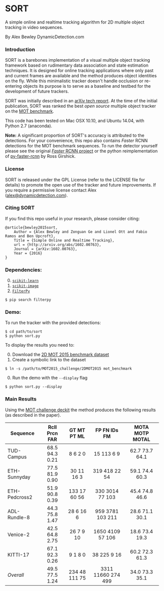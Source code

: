 SORT
=====

A simple online and realtime tracking algorithm for 2D multiple object tracking in video sequences.

By Alex Bewley
DynamicDetection.com

### Introduction

SORT is a barebones implementation of a visual multiple object tracking framework based on rudimentary data association and state estimation techniques. It is designed for online tracking applications where only past and current frames are available and the method produces object identities on the fly. While this minimalistic tracker doesn't handle occlusion or re-entering objects its purpose is to serve as a baseline and testbed for the development of future trackers.

SORT was initially described in an [arXiv tech report](http://arxiv.org/abs/1602.00763). At the time of the initial publication, SORT was ranked the best *open source* multiple object tracker on the [MOT benchmark](https://motchallenge.net/results/2D_MOT_2015/).

This code has been tested on Mac OSX 10.10, and Ubuntu 14.04, with Python 2.7 (anaconda).

**Note:** A significant proportion of SORT's accuracy is attributed to the detections.
For your convenience, this repo also contains *Faster* RCNN detections for the MOT benchmark sequences. To run the detector yourself please see the original [*Faster* RCNN project](https://github.com/ShaoqingRen/faster_rcnn) or the python reimplementation of [py-faster-rcnn](https://github.com/rbgirshick/py-faster-rcnn) by Ross Girshick.

### License

SORT is released under the GPL License (refer to the LICENSE file for details) to promote the open use of the tracker and future improvements. If you require a permissive license contact Alex (alex@dynamicdetection.com).

### Citing SORT

If you find this repo useful in your research, please consider citing:

    @article{bewley2015sort,
        Author = {Alex Bewley and Zonguan Ge and Lionel Ott and Fabio Ramos and Ben Upcroft},
        Title = {Simple Online and Realtime Tracking},
        url = {http://arxiv.org/abs/1602.00763},
        Journal = {arXiv:1602.00763},
        Year = {2016}
    }


### Dependencies:

0. [`scikit-learn`](http://scikit-learn.org/stable/)
0. [`scikit-image`](http://scikit-image.org/download)
0. [`FilterPy`](https://github.com/rlabbe/filterpy)
```
$ pip search filterpy
```


### Demo:

To run the tracker with the provided detections:

```
$ cd path/to/sort
$ python sort.py
```

To display the results you need to:

0. Download the [2D MOT 2015 benchmark dataset](https://motchallenge.net/data/2D_MOT_2015/#download)
0. Create a symbolic link to the dataset
  ```
  $ ln -s /path/to/MOT2015_challenge/2DMOT2015 mot_benchmark
  ```
0. Run the demo with the ```--display``` flag
  ```
  $ python sort.py --display
  ```


### Main Results

Using the [MOT challenge deckit](https://motchallenge.net/devkit/) the method produces the following results (as described in the paper).

 Sequence       | Rcll  Prcn   FAR| GT  MT  PT  ML|   FP    FN  IDs   FM|  MOTA  MOTP MOTAL
--------------- |:---------------:|:-------------:|:-------------------:|:------------------:
 TUD-Campus     | 68.5  94.3  0.21|  8   6   2   0|   15   113    6    9|  62.7  73.7  64.1
 ETH-Sunnyday   | 77.5  81.9  0.90| 30  11  16   3|  319   418   22   54|  59.1  74.4  60.3
 ETH-Pedcross2  | 51.9  90.8  0.39|133  17  60  56|  330  3014   77  103|  45.4  74.8  46.6
 ADL-Rundle-8   | 44.3  75.8  1.47| 28   6  16   6|  959  3781  103  211|  28.6  71.1  30.1
 Venice-2       | 42.5  64.8  2.75| 26   7   9  10| 1650  4109   57  106|  18.6  73.4  19.3
 KITTI-17       | 67.1  92.3  0.26|  9   1   8   0|   38   225    9   16|  60.2  72.3  61.3
 *Overall*      | 49.5  77.5  1.24|234  48 111  75| 3311 11660  274  499|  34.0  73.3  35.1
